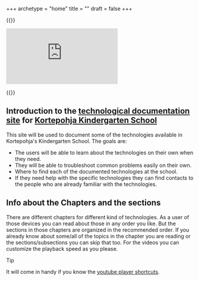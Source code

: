 +++
archetype = "home"
title = ""
draft = false
+++

{{<raw-html>}}

<iframe src="https://www.google.com/maps/embed?pb=!1m18!1m12!1m3!1d1175.6882700058209!2d25.70940965726818!3d62.24976191251446!2m3!1f0!2f0!3f0!3m2!1i1024!2i768!4f13.1!3m3!1m2!1s0x46857432fe2fdde1%3A0x20847162459f2ddf!2sKortepohja%20Library!5e1!3m2!1sen!2sfi!4v1726137389145!5m2!1sen!2sfi" style="border:0;" allowfullscreen="" loading="lazy" referrerpolicy="no-referrer-when-downgrade"></iframe>

{{</raw-html>}}

## Introduction to the [technological documentation site](https://iftakharpy.github.io/kortepohjan-school/) for [Kortepohja Kindergarten School](https://peda.net/jyvaskyla/kortepohjanpaivakotikoulu)

This site will be used to document some of the technologies available in Kortepohja's Kindergarten School. The goals are:

-   The users will be able to learn about the technologies on their own when they need.
-   They will be able to troubleshoot common problems easily on their own.
-   Where to find each of the documented technologies at the school.
-   If they need help with the specific technologies they can find contacts to the people who are already familiar with the technologies.


## Info about the Chapters and the sections

There are different chapters for different kind of technologies. As a user of those devices you can read about those in any order you like. But the sections in those chapters are organized in the recommended order. If you already know about some/all of the topics in the chapter you are reading or the sections/subsections you can skip that too. For the videos you can customize the playback speed as you please.


> [!TIP]
> It will come in handy if you know the [youtube player shortcuts](https://support.google.com/youtube/answer/7631406?hl=en).
